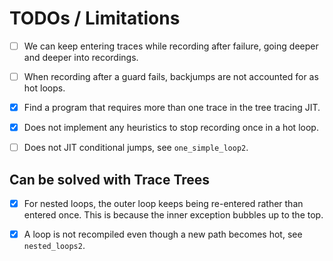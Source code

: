 # TODOs / Limitations

- [ ] We can keep entering traces while recording after failure, going deeper and deeper into recordings.

- [ ] When recording after a guard fails, backjumps are not accounted for as hot loops.

- [x] Find a program that requires more than one trace in the tree tracing JIT.

- [x] Does not implement any heuristics to stop recording once in a hot loop.

- [ ] Does not JIT conditional jumps, see `one_simple_loop2`.

## Can be solved with Trace Trees

- [x] For nested loops, the outer loop keeps being re-entered rather than entered once. This is because the inner exception bubbles up to the top.

- [x] A loop is not recompiled even though a new path becomes hot, see `nested_loops2`.
